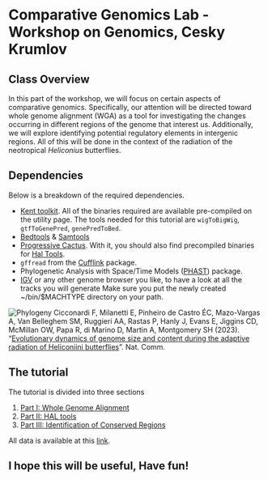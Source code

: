 # Comparative Genomics Lab - Workshop on Genomics, Cesky Krumlov

## Class Overview
In this part of the workshop, we will focus on certain aspects of comparative genomics. Specifically, our attention will be directed toward whole genome alignment (WGA) as a tool for investigating the changes occurring in different regions of the genome that interest us. Additionally, we will explore identifying potential regulatory elements in intergenic regions. All of this will be done in the context of the radiation of the neotropical *Heliconius* butterflies.


## Dependencies
Below is a breakdown of the required dependencies.
- [Kent toolkit](https://github.com/ucscGenomeBrowser/kent). All of the binaries required are available pre-compiled on the utility page. The tools needed for this tutorial are `wigToBigWig`, `gtfToGenePred`, `genePredToBed`.
- [Bedtools](https://bedtools.readthedocs.io/en/latest/) & [Samtools](http://www.htslib.org/)
- [Progressive Cactus](https://github.com/ComparativeGenomicsToolkit/cactus). With it, you should also find precompiled binaries for [Hal Tools](https://github.com/ComparativeGenomicsToolkit/hal).
- `gffread` from the [Cufflink](http://cole-trapnell-lab.github.io/cufflinks/) package.
- Phylogenetic Analysis with Space/Time Models ([PHAST](http://compgen.cshl.edu/phast/)) package.
- [IGV](https://software.broadinstitute.org/software/igv/) or any other genome browser you like, to have a look at all the tracks you will generate
Make sure you put the newly created ~/bin/$MACHTYPE directory on your path.

![Phylogeny](https://github.com/user-attachments/assets/1c6becb6-bd86-4fcf-91e6-ab15b6f078d7)
Cicconardi F, Milanetti E, Pinheiro de Castro ÉC, Mazo-Vargas A, Van Belleghem SM, Ruggieri AA, Rastas P, Hanly J, Evans E, Jiggins CD, McMillan OW, Papa R, di Marino D, Martin A, Montgomery SH (2023). “[Evolutionary dynamics of genome size and content during the adaptive radiation of Heliconiini butterflies](https://www.nature.com/articles/s41467-023-41412-5)”. Nat. Comm.

## The tutorial
The tutorial is divided into three sections

1. [Part I: Whole Genome Alignment](https://github.com/francicco/ComparativeGenomicsLab/blob/main/1.Mapping/1.MappingStep.md)
2. [Part II: HAL tools](https://github.com/francicco/ComparativeGenomicsLab/blob/main/1.Mapping/1.MappingStep.md)
3. [Part III: Identification of Conserved Regions](https://github.com/francicco/ComparativeGenomicsLab/blob/main/1.Mapping/1.MappingStep.md)

All data is available at this [link]([https://drive.google.com/drive/folders/1IreMRHaOa1kvOomyjoEm8xFw1fmOR-oK?usp=drive_link](https://uob-my.sharepoint.com/:f:/g/personal/tk19812_bristol_ac_uk/El4csr5H5jpHvVBhL3OVNZIB63COCfld3kpyB3FHzeAR_g?e=eAf5d3)).

## I hope this will be useful, Have fun!

